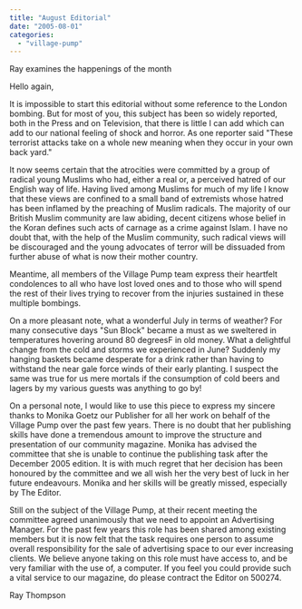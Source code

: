 ```yaml
---
title: "August Editorial"
date: "2005-08-01"
categories: 
  - "village-pump"
---
```


Ray examines the happenings of the month

Hello again,

It is impossible to start this editorial without some reference to the London bombing. But for most of you, this subject has been so widely reported, both in the Press and on Television, that there is little I can add which can add to our national feeling of shock and horror. As one reporter said "These terrorist attacks take on a whole new meaning when they occur in your own back yard."

It now seems certain that the atrocities were committed by a group of radical young Muslims who had, either a real or, a perceived hatred of our English way of life. Having lived among Muslims for much of my life I know that these views are confined to a small band of extremists whose hatred has been inflamed by the preaching of Muslim radicals. The majority of our British Muslim community are law abiding, decent citizens whose belief in the Koran defines such acts of carnage as a crime against Islam. I have no doubt that, with the help of the Muslim community, such radical views will be discouraged and the young advocates of terror will be dissuaded from further abuse of what is now their mother country.

Meantime, all members of the Village Pump team express their heartfelt condolences to all who have lost loved ones and to those who will spend the rest of their lives trying to recover from the injuries sustained in these multiple bombings.

On a more pleasant note, what a wonderful July in terms of weather? For many consecutive days "Sun Block" became a must as we sweltered in temperatures hovering around 80 degreesF in old money. What a delightful change from the cold and storms we experienced in June? Suddenly my hanging baskets became desperate for a drink rather than having to withstand the near gale force winds of their early planting. I suspect the same was true for us mere mortals if the consumption of cold beers and lagers by my various guests was anything to go by!

On a personal note, I would like to use this piece to express my sincere thanks to Monika Goetz our Publisher for all her work on behalf of the Village Pump over the past few years. There is no doubt that her publishing skills have done a tremendous amount to improve the structure and presentation of our community magazine. Monika has advised the committee that she is unable to continue the publishing task after the December 2005 edition. It is with much regret that her decision has been honoured by the committee and we all wish her the very best of luck in her future endeavours. Monika and her skills will be greatly missed, especially by The Editor.

Still on the subject of the Village Pump, at their recent meeting the committee agreed unanimously that we need to appoint an Advertising Manager. For the past few years this role has been shared among existing members but it is now felt that the task requires one person to assume overall responsibility for the sale of advertising space to our ever increasing clients. We believe anyone taking on this role must have access to, and be very familiar with the use of, a computer. If you feel you could provide such a vital service to our magazine, do please contract the Editor on 500274.

Ray Thompson
